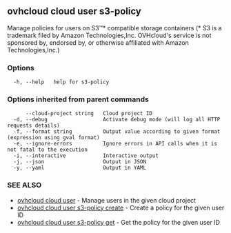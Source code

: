 ## ovhcloud cloud user s3-policy

Manage policies for users on S3™* compatible storage containers (* S3 is a trademark filed by Amazon Technologies,Inc. OVHcloud's service is not sponsored by, endorsed by, or otherwise affiliated with Amazon Technologies,Inc.)

### Options

```
  -h, --help   help for s3-policy
```

### Options inherited from parent commands

```
      --cloud-project string   Cloud project ID
  -d, --debug                  Activate debug mode (will log all HTTP requests details)
  -f, --format string          Output value according to given format (expression using gval format)
  -e, --ignore-errors          Ignore errors in API calls when it is not fatal to the execution
  -i, --interactive            Interactive output
  -j, --json                   Output in JSON
  -y, --yaml                   Output in YAML
```

### SEE ALSO

* [ovhcloud cloud user](ovhcloud_cloud_user.md)	 - Manage users in the given cloud project
* [ovhcloud cloud user s3-policy create](ovhcloud_cloud_user_s3-policy_create.md)	 - Create a policy for the given user ID
* [ovhcloud cloud user s3-policy get](ovhcloud_cloud_user_s3-policy_get.md)	 - Get the policy for the given user ID

